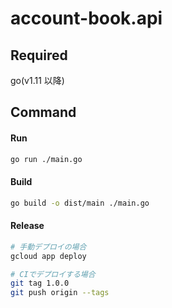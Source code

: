 # account-book.api

## Required

go(v1.11 以降)

## Command

#### Run

```sh
go run ./main.go
```

#### Build

```sh
go build -o dist/main ./main.go
```

#### Release

```sh
# 手動デプロイの場合
gcloud app deploy

# CIでデプロイする場合
git tag 1.0.0
git push origin --tags
```
